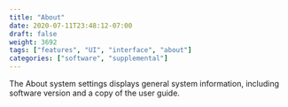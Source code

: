 ```yaml
---
title: "About"
date: 2020-07-11T23:48:12-07:00
draft: false
weight: 3692
tags: ["features", "UI", "interface", "about"]
categories: ["software", "supplemental"]
---
```


The About system settings displays general system information, including software version and a copy of the user guide.
